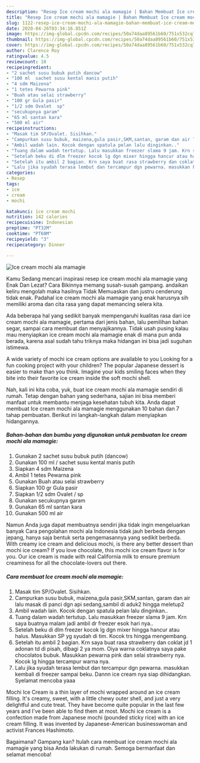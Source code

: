 ```yaml
---
description: "Resep Ice cream mochi ala mamagie | Bahan Membuat Ice cream mochi ala mamagie Yang Mudah Dan Praktis"
title: "Resep Ice cream mochi ala mamagie | Bahan Membuat Ice cream mochi ala mamagie Yang Mudah Dan Praktis"
slug: 1122-resep-ice-cream-mochi-ala-mamagie-bahan-membuat-ice-cream-mochi-ala-mamagie-yang-mudah-dan-praktis
date: 2020-04-26T03:34:16.851Z
image: https://img-global.cpcdn.com/recipes/50a74daa89561b60/751x532cq70/ice-cream-mochi-ala-mamagie-foto-resep-utama.jpg
thumbnail: https://img-global.cpcdn.com/recipes/50a74daa89561b60/751x532cq70/ice-cream-mochi-ala-mamagie-foto-resep-utama.jpg
cover: https://img-global.cpcdn.com/recipes/50a74daa89561b60/751x532cq70/ice-cream-mochi-ala-mamagie-foto-resep-utama.jpg
author: Clarence Roy
ratingvalue: 4.5
reviewcount: 10
recipeingredient:
- "2 sachet susu bubuk putih dancow"
- "100 ml  sachet susu kental manis putih"
- "4 sdm Maizena"
- "1 tetes Pewarna pink"
- "Buah atau selai strawberry"
- "100 gr Gula pasir"
- "1/2 sdm Ovalet  sp"
- "secukupnya garam"
- "65 ml santan kara"
- "500 ml air"
recipeinstructions:
- "Masak tim SP/Ovalet. Sisihkan."
- "Campurkan susu bubuk, maizena,gula pasir,SKM,santan, garam dan air lalu masak di panci dgn api sedang,sambil di aduk2 hingga meletup2"
- "Ambil wadah lain. Kocok dengan spatula pelan lalu dinginkan.."
- "Tuang dalam wadah tertutup. Lalu masukkan freezer slama 9 jam. Krn saya buatnya malam jadi ambil dr freezer esok hari nya.."
- "Setelah beku di dlm freezer kocok lg dgn mixer hingga hancur atau halus. Masukkan SP yg syudah di tim. Kocok trs hingga mengembang."
- "Setelah itu ambil 2 bagian. Krn saya buat rasa strawberry dan coklat jd 1 adonan td di pisah, dibagi 2 ya mom. Oiya warna coklatnya saya pake chocolatos bubuk. Masukkan pewarna pink dan selai strawberry nya. Kocok lg hingga tercampur warna nya."
- "Lalu jika syudah terasa lembut dan tercampur dgn pewarna. masukkan kembali di freezer sampai beku. Dannn ice cream nya siap dihidangkan. Syelamat mencoba yaaa"
categories:
- Resep
tags:
- ice
- cream
- mochi

katakunci: ice cream mochi 
nutrition: 142 calories
recipecuisine: Indonesian
preptime: "PT32M"
cooktime: "PT60M"
recipeyield: "3"
recipecategory: Dinner

---
```



![Ice cream mochi ala mamagie](https://img-global.cpcdn.com/recipes/50a74daa89561b60/751x532cq70/ice-cream-mochi-ala-mamagie-foto-resep-utama.jpg)

Kamu Sedang mencari inspirasi resep ice cream mochi ala mamagie yang Enak Dan Lezat? Cara Bikinnya memang susah-susah gampang. andaikan keliru mengolah maka hasilnya Tidak Memuaskan dan justru cenderung tidak enak. Padahal ice cream mochi ala mamagie yang enak harusnya sih memiliki aroma dan cita rasa yang dapat memancing selera kita.

Ada beberapa hal yang sedikit banyak mempengaruhi kualitas rasa dari ice cream mochi ala mamagie, pertama dari jenis bahan, lalu pemilihan bahan segar, sampai cara membuat dan menyajikannya. Tidak usah pusing kalau mau menyiapkan ice cream mochi ala mamagie enak di mana pun anda berada, karena asal sudah tahu triknya maka hidangan ini bisa jadi suguhan istimewa.

A wide variety of mochi ice cream options are available to you Looking for a fun cooking project with your children? The popular Japanese dessert is easier to make than you think. Imagine your kids smiling faces when they bite into their favorite ice cream inside the soft mochi shell.


Nah, kali ini kita coba, yuk, buat ice cream mochi ala mamagie sendiri di rumah. Tetap dengan bahan yang sederhana, sajian ini bisa memberi manfaat untuk membantu menjaga kesehatan tubuh kita. Anda dapat membuat Ice cream mochi ala mamagie menggunakan 10 bahan dan 7 tahap pembuatan. Berikut ini langkah-langkah dalam menyiapkan hidangannya.

<!--inarticleads1-->

##### Bahan-bahan dan bumbu yang digunakan untuk pembuatan Ice cream mochi ala mamagie:

1. Gunakan 2 sachet susu bubuk putih (dancow)
1. Gunakan 100 ml / sachet susu kental manis putih
1. Siapkan 4 sdm Maizena
1. Ambil 1 tetes Pewarna pink
1. Gunakan Buah atau selai strawberry
1. Siapkan 100 gr Gula pasir
1. Siapkan 1/2 sdm Ovalet / sp
1. Gunakan secukupnya garam
1. Gunakan 65 ml santan kara
1. Gunakan 500 ml air


Namun Anda juga dapat membuatnya sendiri jika tidak ingin mengeluarkan banyak Cara pengolahan mochi ala Indonesia tidak jauh berbeda dengan jepang, hanya saja bentuk serta pengemasannya yang sedikit berbeda. With creamy ice cream and delicious mochi, is there any better dessert than mochi ice cream? If you love chocolate, this mochi ice cream flavor is for you. Our ice cream is made with real California milk to ensure premium creaminess for all the chocolate-lovers out there. 

<!--inarticleads2-->

##### Cara membuat Ice cream mochi ala mamagie:

1. Masak tim SP/Ovalet. Sisihkan.
1. Campurkan susu bubuk, maizena,gula pasir,SKM,santan, garam dan air lalu masak di panci dgn api sedang,sambil di aduk2 hingga meletup2
1. Ambil wadah lain. Kocok dengan spatula pelan lalu dinginkan..
1. Tuang dalam wadah tertutup. Lalu masukkan freezer slama 9 jam. Krn saya buatnya malam jadi ambil dr freezer esok hari nya..
1. Setelah beku di dlm freezer kocok lg dgn mixer hingga hancur atau halus. Masukkan SP yg syudah di tim. Kocok trs hingga mengembang.
1. Setelah itu ambil 2 bagian. Krn saya buat rasa strawberry dan coklat jd 1 adonan td di pisah, dibagi 2 ya mom. Oiya warna coklatnya saya pake chocolatos bubuk. Masukkan pewarna pink dan selai strawberry nya. Kocok lg hingga tercampur warna nya.
1. Lalu jika syudah terasa lembut dan tercampur dgn pewarna. masukkan kembali di freezer sampai beku. Dannn ice cream nya siap dihidangkan. Syelamat mencoba yaaa


Mochi Ice Cream is a thin layer of mochi wrapped around an ice cream filling. It&#39;s creamy, sweet, with a little chewy outer shell, and just a very delightful and cute treat. They have become quite popular in the last few years and I&#39;ve been able to find them at most. Mochi ice cream is a confection made from Japanese mochi (pounded sticky rice) with an ice cream filling. It was invented by Japanese-American businesswoman and activist Frances Hashimoto. 

Bagaimana? Gampang kan? Itulah cara membuat ice cream mochi ala mamagie yang bisa Anda lakukan di rumah. Semoga bermanfaat dan selamat mencoba!

